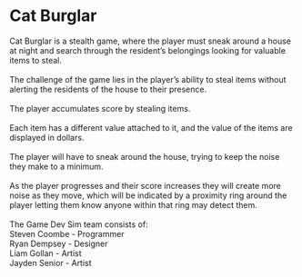 # Cat Burglar <br />
Cat Burglar is a stealth game, where the player must sneak around a house at night and search through the resident’s belongings looking for valuable items to steal. <br />
<br />
The challenge of the game lies in the player’s ability to steal items without alerting the residents of the house to their presence. <br />
<br />
The player accumulates score by stealing items. <br />
<br />
Each item has a different value attached to it, and the value of the items are displayed in dollars. <br />
<br />
The player will have to sneak around the house, trying to keep the noise they make to a minimum. <br />
<br />
As the player progresses and their score increases they will create more noise as they move, which will be indicated by a proximity ring around the player letting them know anyone within that ring may detect them. <br />
<br />
The Game Dev Sim team consists of: <br />
Steven Coombe - Programmer <br />
Ryan Dempsey - Designer <br />
Liam Gollan - Artist <br />
Jayden Senior - Artist <br />
